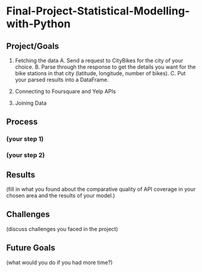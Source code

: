 # Final-Project-Statistical-Modelling-with-Python

## Project/Goals

1. Fetching the data
   A. Send a request to CityBikes for the city of your choice.
   B. Parse through the response to get the details you want for the bike stations in that city (latitude, longitude, number of bikes).
   C. Put your parsed results into a DataFrame.

2. Connecting to Foursquare and Yelp APIs
3. Joining Data

 

## Process
### (your step 1)
### (your step 2)

## Results
(fill in what you found about the comparative quality of API coverage in your chosen area and the results of your model.)

## Challenges 
(discuss challenges you faced in the project)

## Future Goals
(what would you do if you had more time?)
